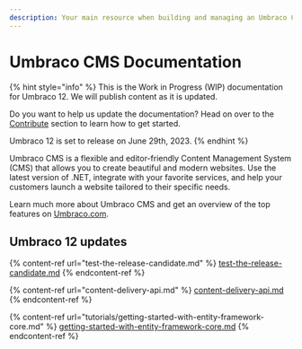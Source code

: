 ```yaml
---
description: Your main resource when building and managing an Umbraco CMS website.
---
```


# Umbraco CMS Documentation

{% hint style="info" %}
This is the Work in Progress (WIP) documentation for Umbraco 12. We will publish content as it is updated.

Do you want to help us update the documentation? Head on over to the [Contribute](https://docs.umbraco.com/welcome/contribute) section to learn how to get started.

Umbraco 12 is set to release on June 29th, 2023.
{% endhint %}

Umbraco CMS is a flexible and editor-friendly Content Management System (CMS) that allows you to create beautiful and modern websites. Use the latest version of .NET, integrate with your favorite services, and help your customers launch a website tailored to their specific needs.

Learn much more about Umbraco CMS and get an overview of the top features on [Umbraco.com](https://umbraco.com/products/umbraco-cms/).

## Umbraco 12 updates

{% content-ref url="test-the-release-candidate.md" %}
[test-the-release-candidate.md](test-the-release-candidate.md)
{% endcontent-ref %}

{% content-ref url="content-delivery-api.md" %}
[content-delivery-api.md](content-delivery-api.md)
{% endcontent-ref %}

{% content-ref url="tutorials/getting-started-with-entity-framework-core.md" %}
[getting-started-with-entity-framework-core.md](tutorials/getting-started-with-entity-framework-core.md)
{% endcontent-ref %}
